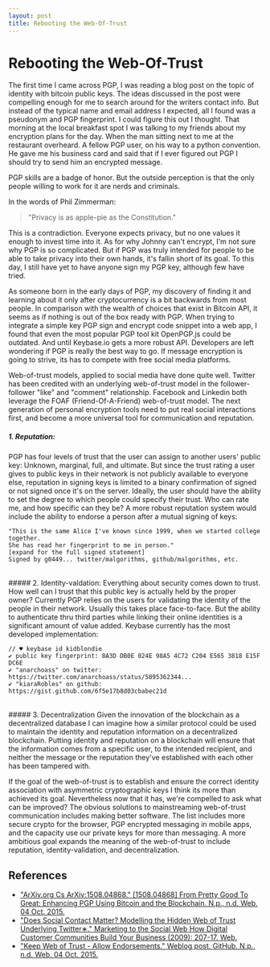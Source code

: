 ```yaml
---
layout: post
title: Rebooting the Web-Of-Trust
---
```

# Rebooting the Web-Of-Trust

The first time I came across PGP, I was reading a blog post on the topic of identity with bitcoin public keys. The ideas discussed in the post were compelling enough for me to search around for the writers contact info. But instead of the typical name and email address I expected, all I found was a pseudonym and PGP fingerprint. I could figure this out I thought. That morning at the local breakfast spot I was talking to my friends about my encryption plans for the day. When the man sitting next to me at the restaurant overheard. A fellow PGP user, on his way to a python convention. He gave me his business card and said that if I ever figured out PGP I should try to send him an encrypted message.

PGP skills are a badge of honor. But the outside perception is that the only people willing to work for it are nerds and criminals.

In the words of Phil Zimmerman:
> "Privacy is as apple-pie as the Constitution."

This is a contradiction. Everyone expects privacy, but no one values it enough to invest time into it. As for why Johnny can't encrypt, I'm not sure why PGP is so complicated. But if PGP was truly intended for people to be able to take privacy into their own hands, it's fallin short of its goal. To this day, I still have yet to have anyone sign my PGP key, although few have tried.  

As someone born in the early days of PGP, my discovery of finding it and learning about it only after cryptocurrency is a bit backwards from most people. In comparison with the wealth of choices that exist in Bitcoin API, it seems as if nothing is out of the box ready with PGP.  When trying to integrate a simple key PGP sign and encrypt code snippet into a web app, I found that even the most popular PGP tool kit OpenPGP.js could be outdated. And until Keybase.io gets a more robust API. Developers are left wondering if PGP is really the best way to go. If message encryption is going to strive, its has to compete with free social media platforms. 

Web-of-trust models, applied to social media have done quite well. Twitter has been credited with an underlying web-of-trust model in the follower-follower "like" and "comment" relationship. Facebook and Linkedin both leverage the FOAF (Friend-Of-A-Friend) web-of-trust model. The next generation of personal encryption tools need to put real social interactions first, and become a more universal tool for communication and reputation.

##### 1. Reputation:
PGP has four levels of trust that the user can assign to another users' public key: Unknown, marginal, full, and ultimate. But since the trust rating a user gives to public keys in their network is not publicly available to everyone else, reputation in signing keys is limited to a binary confirmation of signed or not signed once it's on the server. Ideally, the user should have the ability to set the degree to which people could specify their trust. Who can rate me, and how specific can they be? A more robust reputation system would include the ability to endorse a person after a mutual signing of keys:

    "This is the same Alice I've known since 1999, when we started college together. 
    She has read her fingerprint to me in person."
    [expand for the full signed statement]
    Signed by g0449... twitter/malgorithms, github/malgorithms, etc.

<br>
##### 2. Identity-valdation:
Everything about security comes down to trust. How well can I trust that this public key is actually held by the proper owner? Currently PGP relies on the users for validating the identity of the people in their network. Usually this takes place face-to-face. But the ability to authenticate thru third parties while linking their online identities is a significant amount of value added. Keybase currently has the most developed implementation:

    // ♥ keybase id kidblondie
    ✔ public key fingerprint: 8A3D DB0E 024E 98A5 4C72 C204 E565 3818 E15F DC6E
    ✔ "anarchoass" on twitter: https://twitter.com/anarchoass/status/5895362344...
    ✔ "kiaraRobles" on github: https://gist.github.com/6f5e17b8d03cbabec21d

<br>
##### 3. Decentralization
Given the innovation of the blockchain as a decentralized database I can imagine how a similar protocol could be used to maintain the identity and reputation information on a decentralized blockchain. Putting identity and reputation on a blockchain will ensure that the information comes from a specific user, to the intended recipient, and neither the message or the reputation they've established with each other has been tampered with.

If the goal of the web-of-trust is to establish and ensure the correct identity association with asymmetric cryptographic keys I think its more than achieved its goal. Nevertheless now that it has, we're compelled to ask what can be improved? The obvious solutions to mainstreaming web-of-trust communication includes making better software. The list includes more secure crypto for the browser, PGP encrypted messaging in mobile apps, and the capacity use our private keys for more than messaging. A more ambitious goal expands the meaning of the web-of-trust to include reputation, identity-validation, and decentralization.

References
----------

- ["ArXiv.org Cs ArXiv:1508.04868." [1508.04868] From Pretty Good To Great: Enhancing PGP Using Bitcoin and the Blockchain. N.p., n.d. Web. 04 Oct. 2015.](http://arxiv.org/abs/1508.04868)
- ["Does Social Contact Matter? Modelling the Hidden Web of Trust Underlying Twitter∗." Marketing to the Social Web How Digital Customer Communities Build Your Business (2009): 207-17. Web.](http://www2013.org/companion/p981.pdf)
- ["Keep Web of Trust - Allow Endorsements." Weblog post. GitHub. N.p., n.d. Web. 04 Oct. 2015.](https://github.com/keybase/keybase-issues/issues/637)
